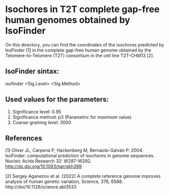 # Isochores in T2T complete gap-free human genomes obtained by IsoFinder

On this directory, you can find the coordinates of the isochores predicted by IsoFinder [1] in the complete gap-free human genome obtained by the Telomere-to-Telomere (T2T) consortium in the cell line T2T-CHM13 [2].

## IsoFinder sintax:

   isofinder <DNA FASTA file> <Sig.Level> <Sig.Method> <Coarse-graining level> <File out>

## Used values for the parameters:
  
1. Significance level: 0.95 
2. Significance method: p3 (Parametric for maximum value)
3. Coarse-graining level: 3000

## References

[1] Oliver JL, Carpena P, Hackenberg M, Bernaola-Galván P. 2004. IsoFinder: computational prediction of isochores in genome sequences. Nucleic Acids Research 32: W287-W292. http://dx.doi.org/10.1093/nar/gkh399

[2] Sergey Aganezov et al. (2022) A complete reference genome improves analysis of human genetic variation, Science, 376, 6588. http://doi/10.1126/science.abl3533

